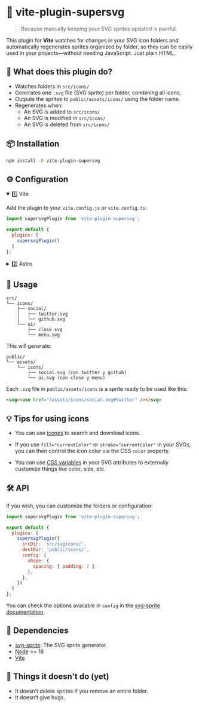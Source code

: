 # 🧪 vite-plugin-supersvg

> Because manually keeping your SVG sprites updated is painful.

This plugin for **Vite** watches for changes in your SVG icon folders and automatically regenerates sprites organized by folder, so they can be easily used in your projects—without needing JavaScript. Just plain HTML.

## 🧠 What does this plugin do?

- Watches folders in `src/icons/`
- Generates one `.svg` file (SVG sprite) per folder, combining all icons.
- Outputs the sprites to `public/assets/icons/` using the folder name.
- Regenerates when:
  - An SVG is added to `src/icons/`
  - An SVG is modified in `src/icons/`
  - An SVG is deleted from `src/icons/`

## 📦 Installation

```bash
npm install -D vite-plugin-supersvg
```

## ⚙️ Configuration

<details name="config" open>
  <summary>1️⃣ Vite</summary>

Add the plugin to your `vite.config.js` or `vite.config.ts`:

```js
import supersvgPlugin from 'vite-plugin-supersvg';

export default {
  plugins: [
    supersvgPlugin()
  ]
};
```

</details>
<details name="config">
  <summary>2️⃣ Astro</summary>

If you're using Astro, you can also use this plugin—Astro runs on Vite:

```js
import { defineConfig } from "astro/config";
import supersvgPlugin from 'vite-plugin-supersvg';

export default defineConfig({
  vite: {
    plugins: [
      supersvgPlugin()
    ]
  }
});
```
</details>

## 📁 Usage

```
src/
└── icons/
    ├── social/
    │   ├── twitter.svg
    │   └── github.svg
    └── ui/
        ├── close.svg
        └── menu.svg
```

This will generate:

```
public/
└── assets/
    └── icons/
        ├── social.svg (con twitter y github)
        └── ui.svg (con close y menu)
```

Each `.svg` file in `public/assets/icons` is a sprite ready to be used like this:

```html
<svg><use href="/assets/icons/social.svg#twitter" /></svg>
```

## 💡 Tips for using icons

- You can use [icones](https://icones.js.org/) to search and download icons.

- If you use `fill="currentColor"` or `stroke="currentColor"` in your SVGs, you can then control the icon color via the CSS `color` property.

- You can use [CSS variables](https://lenguajecss.com/css/variables-css/css-custom-properties/) in your SVG attributes to externally customize things like color, size, etc.

## 🛠 API

If you wish, you can customize the folders or configuration:

```js
import supersvgPlugin from 'vite-plugin-supersvg';

export default {
  plugins: [
    supersvgPlugin({
      srcDir: 'src/svgicons/',
      destDir: 'public/icons/',
      config: {
        shape: {
          spacing: { padding: 2 },
        },
      },
    })
  ]
};
```

You can check the options available in `config` in the [svg-sprite documentation](https://github.com/svg-sprite/svg-sprite?tab=readme-ov-file#configuration-basics).

## 📡 Dependencies

- [svg-sprite](https://github.com/svg-sprite/svg-sprite): The SVG sprite generator.
- [Node](https://nodejs.org/) >= 18
- [Vite](https://vite.dev/)

## 🧼 Things it doesn't do (yet)

- It doesn’t delete sprites if you remove an entire folder.
- It doesn’t give hugs.
